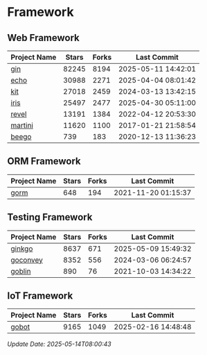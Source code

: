 # Framework

## Web Framework
| Project Name | Stars | Forks | Last Commit |
| ------------ | ----- | ----- | ----------- |
| [gin](https://github.com/gin-gonic/gin) | 82245 | 8194 | 2025-05-11 14:42:01 |
| [echo](https://github.com/labstack/echo) | 30988 | 2271 | 2025-04-04 08:01:42 |
| [kit](https://github.com/go-kit/kit) | 27018 | 2459 | 2024-03-13 13:42:15 |
| [iris](https://github.com/kataras/iris) | 25497 | 2477 | 2025-04-30 05:11:00 |
| [revel](https://github.com/revel/revel) | 13191 | 1384 | 2022-04-12 20:53:30 |
| [martini](https://github.com/go-martini/martini) | 11620 | 1100 | 2017-01-21 21:58:54 |
| [beego](https://github.com/astaxie/beego) | 739 | 183 | 2020-12-13 11:36:23 |

## ORM Framework
| Project Name | Stars | Forks | Last Commit |
| ------------ | ----- | ----- | ----------- |
| [gorm](https://github.com/jinzhu/gorm) | 648 | 194 | 2021-11-20 01:15:37 |

## Testing Framework
| Project Name | Stars | Forks | Last Commit |
| ------------ | ----- | ----- | ----------- |
| [ginkgo](https://github.com/onsi/ginkgo) | 8637 | 671 | 2025-05-09 15:49:32 |
| [goconvey](https://github.com/smartystreets/goconvey) | 8352 | 556 | 2024-03-06 06:24:57 |
| [goblin](https://github.com/franela/goblin) | 890 | 76 | 2021-10-03 14:34:22 |

## IoT Framework
| Project Name | Stars | Forks | Last Commit |
| ------------ | ----- | ----- | ----------- |
| [gobot](https://github.com/hybridgroup/gobot) | 9165 | 1049 | 2025-02-16 14:48:48 |

*Update Date: 2025-05-14T08:00:43*